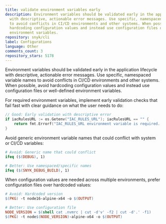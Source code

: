 ```yaml
---
title: validate environment variables early
description: Environment variables should be validated early in the application lifecycle
  with descriptive, actionable error messages. Use specific, namespaced variable names
  to avoid conflicts in CI/CD environments and other systems. When possible, avoid
  hardcoding configuration values and instead use configuration files or well-defined
  environment variables.
repository: snyk/cli
label: Configurations
language: Other
comments_count: 3
repository_stars: 5178
---
```


Environment variables should be validated early in the application lifecycle with descriptive, actionable error messages. Use specific, namespaced variable names to avoid conflicts in CI/CD environments and other systems. When possible, avoid hardcoding configuration values and instead use configuration files or well-defined environment variables.

For required environment variables, implement early validation checks that fail fast with clear guidance on what the user needs to do:

```go
// Good: Early validation with descriptive error
if iacRulesURL := os.Getenv("IAC_RULES_URL"); iacRulesURL == "" {
    return fmt.Errorf("IAC_RULES_URL environment variable is required. Please set it to the appropriate rules bundle URL")
}
```

Avoid generic environment variable names that could conflict with system or CI/CD variables:

```makefile
# Avoid: Generic name that could conflict
ifeq ($(DEBUG), 1)

# Better: Use namespaced/specific names
ifeq ($(SNYK_DEBUG_BUILD), 1)
```

When configuration values are needed across multiple environments, prefer configuration files over hardcoded values:

```makefile
# Avoid: Hardcoded version
$(PKG) -t node16-alpine-x64 -o $(OUTPUT)

# Better: Use configuration file
NODE_VERSION = $(shell cat .nvmrc | cut -d'v' -f2 | cut -d'.' -f1)
$(PKG) -t node$(NODE_VERSION)-alpine-x64 -o $(OUTPUT)
```